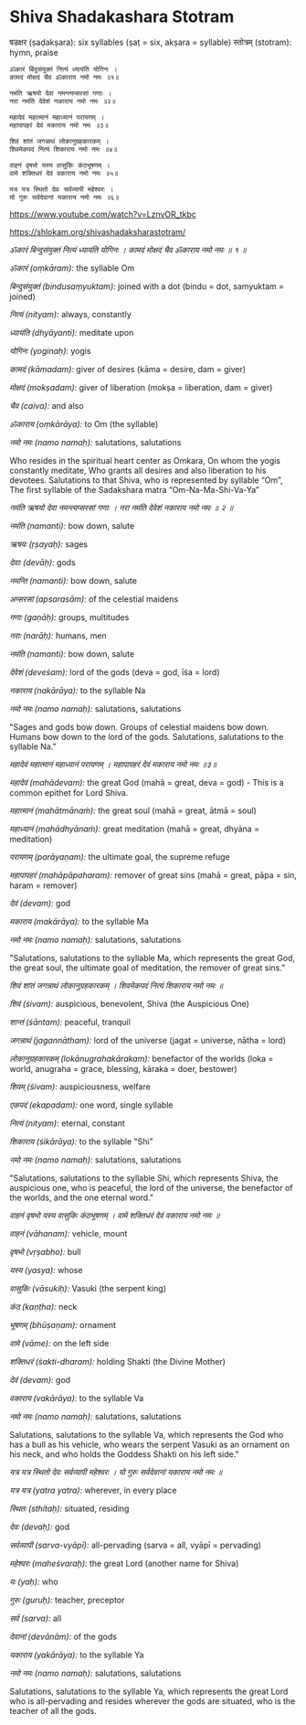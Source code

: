 # Shiva Shadakashara Stotram

षडक्षर (ṣaḍakṣara): six syllables (ṣaṭ = six, akṣara = syllable)
स्तोत्रम् (stotram): hymn, praise

```
ॐकारं बिंदुसंयुक्तं नित्यं ध्यायंति योगिनः ।
कामदं मोक्षदं चैव ॐकाराय नमो नमः ॥१॥

नमंति ऋषयो देवा नमन्त्यप्सरसां गणाः ।
नरा नमंति देवेशं नकाराय नमो नमः ॥२॥

महादेवं महात्मानं महाध्यानं परायणम् ।
महापापहरं देवं मकाराय नमो नमः ॥३॥

शिवं शांतं जगन्नाथं लोकानुग्रहकारकम् ।
शिवमेकपदं नित्यं शिकाराय नमो नमः ॥४॥ 

वाहनं वृषभो यस्य वासुकिः कंठभूषणम् ।
वामे शक्तिधरं देवं वकाराय नमो नमः ॥५॥

यत्र यत्र स्थितो देवः सर्वव्यापी महेश्वरः ।
यो गुरुः सर्वदेवानां यकाराय नमो नमः ॥६॥
```

https://www.youtube.com/watch?v=LznvOR_tkbc

https://shlokam.org/shivashadaksharastotram/


*ॐकारं बिन्दुसंयुक्तं नित्यं ध्यायंति योगिनः ।
कामदं मोक्षदं चैव ॐकाराय नमो नमः ॥ १ ॥*

*ॐकारं (oṃkāram):* the syllable Om

*बिन्दुसंयुक्तं (bindusaṃyuktam):* joined with a dot (bindu = dot, samyuktam = joined)

*नित्यं (nityam):* always, constantly

*ध्यायंति (dhyāyanti):* meditate upon

*योगिनः (yoginaḥ):* yogis

*कामदं (kāmadam):* giver of desires (kāma = desire, dam = giver)

*मोक्षदं (mokṣadam):* giver of liberation (mokṣa = liberation, dam = giver)

*चैव (caiva):* and also

*ॐकाराय (oṃkārāya):* to Om (the syllable)

*नमो नमः (namo namaḥ):* salutations, salutations


Who resides in the spiritual heart center as Omkara, On whom the yogis constantly meditate, Who grants all desires and also liberation to his devotees. Salutations to that Shiva, who is represented by syllable “Om”, The first syllable of the Sadakshara matra “Om-Na-Ma-Shi-Va-Ya”

*नमंति ऋषयो देवा नमन्त्यप्सरसां गणाः ।
नरा नमंति देवेशं नकाराय नमो नमः ॥ २ ॥*

*नमंति (namanti):* bow down, salute

*ऋषयः (ṛṣayaḥ):* sages

*देवाः (devāḥ):* gods

*नमन्ति (namanti):* bow down, salute

*अप्सरसां (apsarasām):* of the celestial maidens

*गणाः (gaṇāḥ):* groups, multitudes

*नराः (narāḥ):* humans, men

*नमंति (namanti):* bow down, salute

*देवेशं (deveśam):* lord of the gods (deva = god, īśa = lord)

*नकाराय (nakārāya):* to the syllable Na

*नमो नमः (namo namaḥ):* salutations, salutations

"Sages and gods bow down. Groups of celestial maidens bow down. Humans bow down to the lord of the gods. Salutations, salutations to the syllable Na."


*महादेवं महात्मानं महाध्यानं परायणम् ।
महापापहरं देवं मकाराय नमो नमः ॥३॥*



*महादेवं (mahādevam):* the great God (mahā = great, deva = god) - This is a common epithet for Lord Shiva.

*महात्मानं (mahātmānaṁ):* the great soul (mahā = great, ātmā = soul)

*महाध्यानं (mahādhyānaṁ):* great meditation (mahā = great, dhyāna = meditation)

*परायणम् (parāyaṇam):* the ultimate goal, the supreme refuge

*महापापहरं (mahāpāpaharam):* remover of great sins (mahā = great, pāpa = sin, haram = remover)

*देवं (devam):* god

*मकाराय (makārāya):* to the syllable Ma

*नमो नमः (namo namaḥ):* salutations, salutations


"Salutations, salutations to the syllable Ma, which represents the great God, the great soul, the ultimate goal of meditation, the remover of great sins."


*शिवं शांतं जगन्नाथं लोकानुग्रहकारकम् ।*
*शिवमेकपदं नित्यं शिकाराय नमो नमः ॥*


*शिवं (śivam):* auspicious, benevolent, Shiva (the Auspicious One)

*शान्तं (śāntam):* peaceful, tranquil

*जगन्नाथं (jagannātham):* lord of the universe (jagat = universe, nātha = lord)

*लोकानुग्रहकारकम् (lokānugrahakārakam):* benefactor of the worlds (loka = world, anugraha = grace, blessing, kāraka = doer, bestower)

*शिवम् (śivam):* auspiciousness, welfare

*एकपदं (ekapadam):* one word, single syllable

*नित्यं (nityam):* eternal, constant

*शिकाराय (śikārāya):* to the syllable "Shi"

*नमो नमः (namo namaḥ):* salutations, salutations


"Salutations, salutations to the syllable Shi, which represents Shiva, the auspicious one, who is peaceful, the lord of the universe, the benefactor of the worlds, and the one eternal word."


*वाहनं वृषभो यस्य वासुकिः कंठभूषणम् ।*
*वामे शक्तिधरं देवं वकाराय नमो नमः ॥*


*वाहनं (vāhanam):* vehicle, mount

*वृषभो (vṛṣabho):* bull

*यस्य (yasya):* whose

*वासुकिः (vāsukiḥ):* Vasuki (the serpent king)

*कंठ (kaṇṭha):* neck

*भूषणम् (bhūṣaṇam):* ornament

*वामे (vāme):* on the left side

*शक्तिधरं (śakti-dharam):* holding Shakti (the Divine Mother)

*देवं (devam):* god

*वकाराय (vakārāya):* to the syllable Va

*नमो नमः (namo namaḥ):* salutations, salutations


Salutations, salutations to the syllable Va, which represents the God who has a bull as his vehicle, who wears the serpent Vasuki as an ornament on his neck, and who holds the Goddess Shakti on his left side."

*यत्र यत्र स्थितो देवः सर्वव्यापी महेश्वरः ।*
*यो गुरुः सर्वदेवानां यकाराय नमो नमः ॥*

*यत्र यत्र (yatra yatra):* wherever, in every place

*स्थितः (sthitaḥ):* situated, residing

*देवः (devaḥ):* god

*सर्वव्यापी (sarva-vyāpī):* all-pervading (sarva = all, vyāpī = pervading)

*महेश्वरः (maheśvaraḥ):* the great Lord (another name for Shiva)

*यः (yaḥ):* who

*गुरुः (guruḥ):* teacher, preceptor

*सर्व (sarva):* all

*देवानां (devānām):* of the gods

*यकाराय (yakārāya):* to the syllable Ya

*नमो नमः (namo namaḥ):* salutations, salutations

Salutations, salutations to the syllable Ya, which represents the great Lord who is all-pervading and resides wherever the gods are situated, who is the teacher of all the gods.
